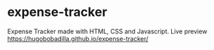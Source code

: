 # expense-tracker
Expense Tracker made with HTML, CSS and Javascript.
Live preview https://hugobobadilla.github.io/expense-tracker/
